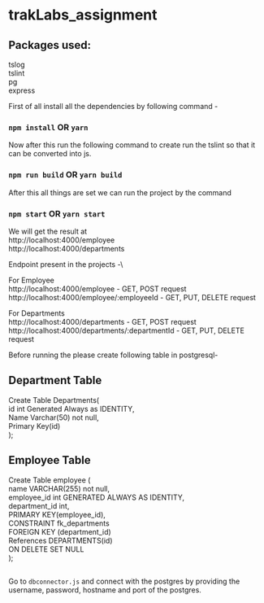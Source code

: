 # trakLabs_assignment


<!-- npm install typescript tslint --save-dev -->

## Packages used:
tslog\
tslint\
pg\
express 

First of all install all the dependencies by following command - 

### `npm install` OR `yarn`



Now after this run the following command to create run the tslint so that it can be converted into js. 

### `npm run build` OR `yarn build`


After this all things are set we can run the project by the command 

### `npm start` OR `yarn start`

                                     
We will get the result at \
    http://localhost:4000/employee \
    http://localhost:4000/departments 


Endpoint present in the projects -\

For Employee\
http://localhost:4000/employee                              - GET, POST request\
http://localhost:4000/employee/:employeeId                  - GET, PUT, DELETE request


For Departments\
http://localhost:4000/departments                           - GET, POST request\
http://localhost:4000/departments/:departmentId             - GET, PUT, DELETE request


Before running the please create following table in postgresql-


## Department Table
Create Table Departments( \
    id int Generated Always as IDENTITY, \
    Name Varchar(50) not null,\
    Primary Key(id)\
    );


## Employee Table
Create Table employee ( \
name VARCHAR(255) not null,\
employee_id int GENERATED ALWAYS AS IDENTITY,\
department_id int,\
PRIMARY KEY(employee_id),\
CONSTRAINT fk_departments\
        FOREIGN KEY (department_id)\
                References DEPARTMENTS(id)\
                ON DELETE SET NULL\
);

## 

Go to `dbconnector.js` and connect with the postgres by providing the\
username, password, hostname and port of the postgres.




